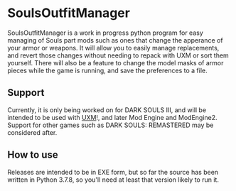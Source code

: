 # SoulsOutfitManager
 
SoulsOutfitManager is a work in progress python program for easy managing of Souls part mods such as ones that change the apperance of your armor or weapons.
It will allow you to easily manage replacements, and revert those changes without needing to repack with UXM or sort them yourself.
There will also be a feature to change the model masks of armor pieces while the game is running, and save the preferences to a file.
 
## Support
Currently, it is only being worked on for DARK SOULS III, and will be intended to be used with [UXM](https://www.nexusmods.com/sekiro/mods/26)!, and later Mod Engine and ModEngine2. Support for other games such as DARK SOULS: REMASTERED may be considered after.

## How to use
Releases are intended to be in EXE form, but so far the source has been written in Python 3.7.8, so you'll need at least that version likely to run it.
